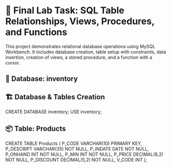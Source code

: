 # 🧪 Final Lab Task: SQL Table Relationships, Views, Procedures, and Functions
This project demonstrates relational database operations using MySQL Workbench.
It includes database creation, table setup with constraints, data insertion, creation of views, a stored procedure, and a function with a cursor.

## 💽 Database: inventory

## 🏗️ Database & Tables Creation
CREATE DATABASE inventory;
USE inventory;

## 📦 Table: Products
CREATE TABLE Products (
    P_CODE VARCHAR(10) PRIMARY KEY,
    P_DESCRIPT VARCHAR(35) NOT NULL,
    P_INDATE DATE NOT NULL,
    P_ONHAND INT NOT NULL,
    P_MIN INT NOT NULL,
    P_PRICE DECIMAL(8,2) NOT NULL,
    P_DISCOUNT DECIMAL(5,2) NOT NULL,
    V_CODE INT
);
